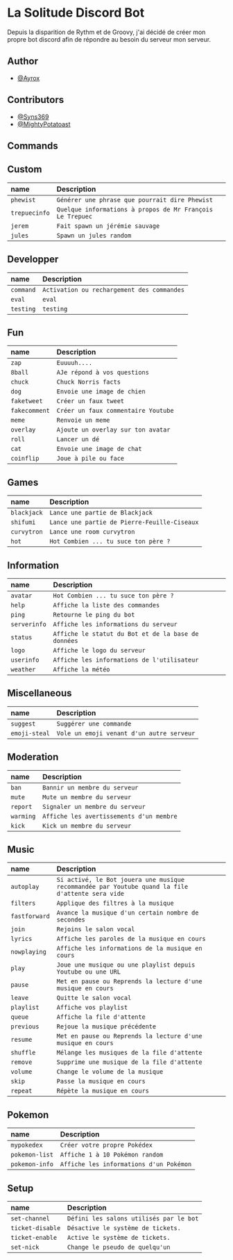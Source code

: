 # La Solitude Discord Bot

Depuis la disparition de Rythm et de Groovy,
j'ai décidé de créer mon propre bot discord afin de répondre au besoin du serveur mon serveur.

## Author

-   [@Ayrox](https://github.com/Ayrox)

## Contributors

-   [@Syns369](https://github.com/Syns369)
-   [@MightyPotatoast](https://github.com/MightyPotatoast)

## Commands

## Custom

| name          | Description                                               |
| :------------ | :-------------------------------------------------------- |
| `phewist`     | `Générer une phrase que pourrait dire Phewist`            |
| `trepuecinfo` | `Quelque informations à propos de Mr François Le Trepuec` |
| `jerem`       | `Fait spawn un jérémie sauvage`                           |
| `jules`       | `Spawn un jules random`                                   |

## Developper

| name      | Description                                |
| :-------- | :----------------------------------------- |
| `command` | `Activation ou rechargement des commandes` |
| `eval`    | `eval`                                     |
| `testing` | `testing`                                  |

## Fun

| name          | Description                         |
| :------------ | :---------------------------------- |
| `zap`         | `Euuuuh....`                        |
| `8ball`       | `AJe répond à vos questions`        |
| `chuck`       | `Chuck Norris facts`                |
| `dog`         | `Envoie une image de chien`         |
| `faketweet`   | `Créer un faux tweet`               |
| `fakecomment` | `Créer un faux commentaire Youtube` |
| `meme`        | `Renvoie un meme`                   |
| `overlay`     | `Ajoute un overlay sur ton avatar`  |
| `roll`        | `Lancer un dé`                      |
| `cat`         | `Envoie une image de chat`          |
| `coinflip`    | `Joue à pile ou face`               |

## Games

| name        | Description                                  |
| :---------- | :------------------------------------------- |
| `blackjack` | `Lance une partie de Blackjack`              |
| `shifumi`   | `Lance une partie de Pierre-Feuille-Ciseaux` |
| `curvytron` | `Lance une room curvytron`                   |
| `hot`       | `Hot Combien ... tu suce ton père ?`         |

## Information

| name         | Description                                         |
| :----------- | :-------------------------------------------------- |
| `avatar`     | `Hot Combien ... tu suce ton père ?`                |
| `help`       | `Affiche la liste des commandes`                    |
| `ping`       | `Retourne le ping du bot`                           |
| `serverinfo` | `Affiche les informations du serveur`               |
| `status`     | `Affiche le statut du Bot et de la base de données` |
| `logo`       | `Affiche le logo du serveur`                        |
| `userinfo`   | `Affiche les informations de l'utilisateur`         |
| `weather`    | `Affiche la météo`                                  |

## Miscellaneous

| name          | Description                               |
| :------------ | :---------------------------------------- |
| `suggest`     | `Suggérer une commande`                   |
| `emoji-steal` | `Vole un emoji venant d'un autre serveur` |

## Moderation

| name      | Description                              |
| :-------- | :--------------------------------------- |
| `ban`     | `Bannir un membre du serveur`            |
| `mute`    | `Mute un membre du serveur`              |
| `report`  | `Signaler un membre du serveur`          |
| `warming` | `Affiche les avertissements d'un membre` |
| `kick`    | `Kick un membre du serveur`              |

## Music

| name          | Description                                                                                      |
| :------------ | :----------------------------------------------------------------------------------------------- |
| `autoplay`    | `Si activé, le Bot jouera une musique recommandée par Youtube quand la file d'attente sera vide` |
| `filters`     | `Applique des filtres à la musique`                                                              |
| `fastforward` | `Avance la musique d'un certain nombre de secondes`                                              |
| `join`        | `Rejoins le salon vocal`                                                                         |
| `lyrics`      | `Affiche les paroles de la musique en cours`                                                     |
| `nowplaying`  | `Affiche les informations de la musique en cours`                                                |
| `play`        | `Joue une musique ou une playlist depuis Youtube ou une URL`                                     |
| `pause`       | `Met en pause ou Reprends la lecture d'une musique en cours`                                     |
| `leave`       | `Quitte le salon vocal`                                                                          |
| `playlist`    | `Affiche vos playlist`                                                                           |
| `queue`       | `Affiche la file d'attente`                                                                      |
| `previous`    | `Rejoue la musique précédente`                                                                   |
| `resume`      | `Met en pause ou Reprends la lecture d'une musique en cours`                                     |
| `shuffle`     | `Mélange les musiques de la file d'attente`                                                      |
| `remove`      | `Supprime une musique de la file d'attente`                                                      |
| `volume`      | `Change le volume de la musique`                                                                 |
| `skip`        | `Passe la musique en cours`                                                                      |
| `repeat`      | `Répète la musique en cours`                                                                     |

## Pokemon

| name           | Description                             |
| :------------- | :-------------------------------------- |
| `mypokedex`    | `Créer votre propre Pokédex`            |
| `pokemon-list` | `Affiche 1 à 10 Pokémon random`         |
| `pokemon-info` | `Affiche les informations d'un Pokémon` |

## Setup

| name             | Description                             |
| :--------------- | :-------------------------------------- |
| `set-channel`    | `Défini les salons utilisés par le bot` |
| `ticket-disable` | `Désactive le système de tickets.`      |
| `ticket-enable`  | `Active le système de tickets.`         |
| `set-nick`       | `Change le pseudo de quelqu'un`         |
